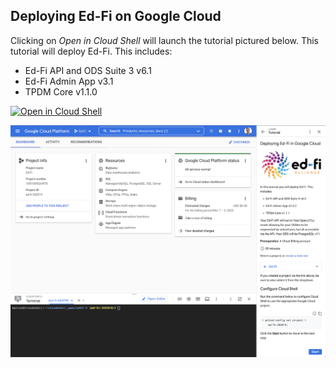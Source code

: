## Deploying Ed-Fi on Google Cloud
Clicking on *Open in Cloud Shell* will launch the tutorial pictured below. This tutorial will deploy Ed-Fi. This includes:

* Ed-Fi API and ODS Suite 3 v6.1
* Ed-Fi Admin App v3.1
* TPDM Core v1.1.0

[![Open in Cloud Shell](https://gstatic.com/cloudssh/images/open-btn.svg)](https://console.cloud.google.com?cloudshell_git_repo=https://github.com/K12-Analytics-Engineering/edfi-v6-gcp.git&cloudshell_tutorial=tutorial.md)

![Ed-Fi](/assets/overview.png)
